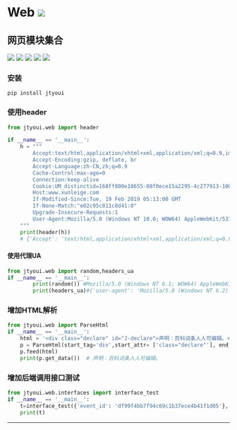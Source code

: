 # **Web** [![](https://gitee.com/tyoui/logo/raw/master/logo/photolog.png)][1]

## 网页模块集合
[![](https://img.shields.io/badge/个人网站-jtyoui-yellow.com.svg)][1]
[![](https://img.shields.io/badge/Python-3.7-green.svg)]()
[![](https://img.shields.io/badge/BlogWeb-Tyoui-bule.svg)][1]
[![](https://img.shields.io/badge/Email-jtyoui@qq.com-red.svg)]()
[![](https://img.shields.io/badge/项目-网页-black.svg)]()


### 安装
    pip install jtyoui

### 使用header
```python
from jtyoui.web import header

if __name__ == '__main__':
    h = """
        Accept:text/html,application/xhtml+xml,application/xml;q=0.9,image/webp,image/apng,*/*;q=0.8
        Accept-Encoding:gzip, deflate, br
        Accept-Language:zh-CN,zh;q=0.9
        Cache-Control:max-age=0
        Connection:keep-alive
        Cookie:UM_distinctid=168ff800e18655-08f0ece15a2295-4c277913-100200-168ff800e1b4b9; ASPSESSIONIDAZBYCXDW=1622273B73A768F308474040; Hm_lvt_353f6f980a356b6f65e5a65aad50c98e=1550208747,1550474802,1550474812,1550558911; Hm_lpvt_353f6f980a356b6f65e5a65aad50c98e=1550558911
        Host:www.xunleige.com
        If-Modified-Since:Tue, 19 Feb 2019 05:13:00 GMT
        If-None-Match:"e02c95c811c8d41:0"
        Upgrade-Insecure-Requests:1
        User-Agent:Mozilla/5.0 (Windows NT 10.0; WOW64) AppleWebKit/537.36 (KHTML, like Gecko) Chrome/63.0.3239.26 Safari/537.36 Core/1.63.6815.400 QQBrowser/10.3.3006.400
    """
    print(header(h))
    # {'Accept': 'text/html,application/xhtml+xml,application/xml;q=0.9,image/webp,image/apng,*/*;q=0.8', 'Accept-Encoding': 'gzip, deflate, br', 'Accept-Language': 'zh-CN,zh;q=0.9', 'Cache-Control': 'max-age=0', 'Connection': 'keep-alive', 'Cookie': 'UM_distinctid=168ff800e18655-08f0ece15a2295-4c277913-100200-168ff800e1b4b9; ASPSESSIONIDAZBYCXDW=1622273B73A768F308474040; Hm_lvt_353f6f980a356b6f65e5a65aad50c98e=1550208747,1550474802,1550474812,1550558911; Hm_lpvt_353f6f980a356b6f65e5a65aad50c98e=1550558911', 'Host': 'www.xunleige.com', 'If-Modified-Since': 'Tue, 19 Feb 2019 05:13:00 GMT', 'If-None-Match': '"e02c95c811c8d41:0"', 'Upgrade-Insecure-Requests': '1', 'User-Agent': 'Mozilla/5.0 (Windows NT 10.0; WOW64) AppleWebKit/537.36 (KHTML, like Gecko) Chrome/63.0.3239.26 Safari/537.36 Core/1.63.6815.400 QQBrowser/10.3.3006.400'}
```

#### 使用代理UA
```python
from jtyoui.web import random,headers_ua
if __name__ == '__main__':
        print(random()) #Mozilla/5.0 (Windows NT 6.1; WOW64) AppleWebKit/537.36 (KHTML, like Gecko) Chrome/29.0.1547.62 Safari/537.36
        print(headers_ua)#{'user-agent': 'Mozilla/5.0 (Windows NT 6.2) AppleWebKit/537.36 (KHTML, like Gecko) Chrome/28.0.1464.0 Safari/537.36'}
```

### 增加HTML解析
```python
from jtyoui.web import ParseHtml
if __name__ == '__main__':
    html = '<div class="declare" id="J-declare">声明：百科词条人人可编辑。<a class="declare-details"></a>'
    p = ParseHtml(start_tag='div',start_attr= ['class="declare"'], end_tag='a', end_attr=['class="declare-details"'])
    p.feed(html)
    print(p.get_data())  # 声明：百科词条人人可编辑。
```

### 增加后端调用接口测试
```python
from jtyoui.web.interfaces import interface_test
if __name__ == '__main__':
    t=interface_test({'event_id': 'df99f4bb7f94c69c1b37ece4b41f1d05'},'http://127.0.0.1:5000/commit_org')
    print(t)
```

***
[1]: https://blog.jtyoui.com